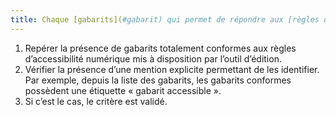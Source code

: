 ```yaml
---
title: Chaque [gabarits](#gabarit) qui permet de répondre aux [règles d’accessibilité numérique](#regles-d-accessibilite-numerique) est-il clairement identifiable ?
---
```


1. Repérer la présence de gabarits totalement conformes aux règles d’accessibilité numérique mis à disposition par l’outil d’édition.
2. Vérifier la présence d’une mention explicite permettant de les identifier. Par exemple, depuis la liste des gabarits, les gabarits conformes possèdent une étiquette « gabarit accessible ».
3. Si c’est le cas, le critère est validé.